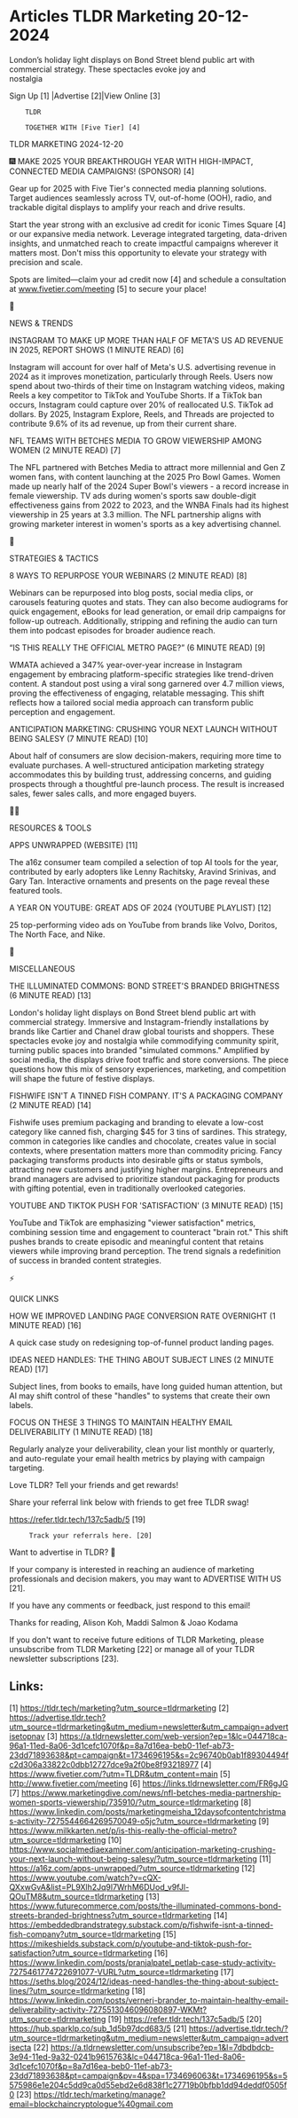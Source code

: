 # Articles TLDR Marketing 20-12-2024

London’s holiday light displays on Bond Street blend public art with
commercial strategy. These spectacles evoke joy and
nostalgia ‌ ‌ ‌ ‌ ‌ ‌ ‌ ‌ ‌ ‌ ‌ ‌ ‌ ‌ ‌ ‌ ‌ ‌ ‌ ‌ ‌ ‌ ‌ ‌ ‌ ‌  ‌ ‌ ‌ ‌ ‌ ‌ ‌ ‌ ‌ ‌ ‌ ‌ ‌ ‌ ‌ ‌ ‌ ‌ ‌ ‌ ‌ ‌ ‌ ‌ ‌ ‌ 


 Sign Up [1] |Advertise [2]|View Online [3] 

		TLDR 

		TOGETHER WITH [Five Tier] [4]

TLDR MARKETING 2024-12-20

 🎆 MAKE 2025 YOUR BREAKTHROUGH YEAR WITH HIGH-IMPACT, CONNECTED
MEDIA CAMPAIGNS! (SPONSOR) [4] 

 Gear up for 2025 with Five Tier's connected media planning solutions.
Target audiences seamlessly across TV, out-of-home (OOH), radio, and
trackable digital displays to amplify your reach and drive results. 

Start the year strong with an exclusive ad credit for iconic Times
Square [4] or our expansive media network. Leverage integrated
targeting, data-driven insights, and unmatched reach to create
impactful campaigns wherever it matters most. Don't miss this
opportunity to elevate your strategy with precision and scale. 

Spots are limited—claim your ad credit now [4] and schedule a
consultation at www.fivetier.com/meeting [5] to secure your place!

📱 

NEWS & TRENDS

 INSTAGRAM TO MAKE UP MORE THAN HALF OF META'S US AD REVENUE IN 2025,
REPORT SHOWS (1 MINUTE READ) [6] 

 Instagram will account for over half of Meta's U.S. advertising
revenue in 2024 as it improves monetization, particularly through
Reels. Users now spend about two-thirds of their time on Instagram
watching videos, making Reels a key competitor to TikTok and YouTube
Shorts. If a TikTok ban occurs, Instagram could capture over 20% of
reallocated U.S. TikTok ad dollars. By 2025, Instagram Explore, Reels,
and Threads are projected to contribute 9.6% of its ad revenue, up
from their current share. 

 NFL TEAMS WITH BETCHES MEDIA TO GROW VIEWERSHIP AMONG WOMEN (2 MINUTE
READ) [7] 

 The NFL partnered with Betches Media to attract more millennial and
Gen Z women fans, with content launching at the 2025 Pro Bowl Games.
Women made up nearly half of the 2024 Super Bowl's viewers - a record
increase in female viewership. TV ads during women's sports saw
double-digit effectiveness gains from 2022 to 2023, and the WNBA
Finals had its highest viewership in 25 years at 3.3 million. The NFL
partnership aligns with growing marketer interest in women's sports as
a key advertising channel. 

🚀 

STRATEGIES & TACTICS

 8 WAYS TO REPURPOSE YOUR WEBINARS (2 MINUTE READ) [8] 

 Webinars can be repurposed into blog posts, social media clips, or
carousels featuring quotes and stats. They can also become audiograms
for quick engagement, eBooks for lead generation, or email drip
campaigns for follow-up outreach. Additionally, stripping and refining
the audio can turn them into podcast episodes for broader audience
reach. 

 “IS THIS REALLY THE OFFICIAL METRO PAGE?” (6 MINUTE READ) [9] 

 WMATA achieved a 347% year-over-year increase in Instagram engagement
by embracing platform-specific strategies like trend-driven content. A
standout post using a viral song garnered over 4.7 million views,
proving the effectiveness of engaging, relatable messaging. This shift
reflects how a tailored social media approach can transform public
perception and engagement. 

 ANTICIPATION MARKETING: CRUSHING YOUR NEXT LAUNCH WITHOUT BEING
SALESY (7 MINUTE READ) [10] 

 About half of consumers are slow decision-makers, requiring more time
to evaluate purchases. A well-structured anticipation marketing
strategy accommodates this by building trust, addressing concerns, and
guiding prospects through a thoughtful pre-launch process. The result
is increased sales, fewer sales calls, and more engaged buyers. 

🧑‍💻 

RESOURCES & TOOLS

 APPS UNWRAPPED (WEBSITE) [11] 

 The a16z consumer team compiled a selection of top AI tools for the
year, contributed by early adopters like Lenny Rachitsky, Aravind
Srinivas, and Gary Tan. Interactive ornaments and presents on the page
reveal these featured tools. 

 A YEAR ON YOUTUBE: GREAT ADS OF 2024 (YOUTUBE PLAYLIST) [12] 

 25 top-performing video ads on YouTube from brands like Volvo,
Doritos, The North Face, and Nike. 

🎁 

MISCELLANEOUS

 THE ILLUMINATED COMMONS: BOND STREET'S BRANDED BRIGHTNESS (6 MINUTE
READ) [13] 

 London's holiday light displays on Bond Street blend public art with
commercial strategy. Immersive and Instagram-friendly installations by
brands like Cartier and Chanel draw global tourists and shoppers.
These spectacles evoke joy and nostalgia while commodifying community
spirit, turning public spaces into branded "simulated commons."
Amplified by social media, the displays drive foot traffic and store
conversions. The piece questions how this mix of sensory experiences,
marketing, and competition will shape the future of festive displays. 

 FISHWIFE ISN'T A TINNED FISH COMPANY. IT'S A PACKAGING COMPANY (2
MINUTE READ) [14] 

 Fishwife uses premium packaging and branding to elevate a low-cost
category like canned fish, charging $45 for 3 tins of sardines. This
strategy, common in categories like candles and chocolate, creates
value in social contexts, where presentation matters more than
commodity pricing. Fancy packaging transforms products into desirable
gifts or status symbols, attracting new customers and justifying
higher margins. Entrepreneurs and brand managers are advised to
prioritize standout packaging for products with gifting potential,
even in traditionally overlooked categories. 

 YOUTUBE AND TIKTOK PUSH FOR 'SATISFACTION' (3 MINUTE READ) [15] 

 YouTube and TikTok are emphasizing "viewer satisfaction" metrics,
combining session time and engagement to counteract "brain rot." This
shift pushes brands to create episodic and meaningful content that
retains viewers while improving brand perception. The trend signals a
redefinition of success in branded content strategies. 

⚡ 

QUICK LINKS

 HOW WE IMPROVED LANDING PAGE CONVERSION RATE OVERNIGHT (1 MINUTE
READ) [16] 

 A quick case study on redesigning top-of-funnel product landing
pages. 

 IDEAS NEED HANDLES: THE THING ABOUT SUBJECT LINES (2 MINUTE READ)
[17] 

 Subject lines, from books to emails, have long guided human
attention, but AI may shift control of these "handles" to systems that
create their own labels. 

 FOCUS ON THESE 3 THINGS TO MAINTAIN HEALTHY EMAIL DELIVERABILITY (1
MINUTE READ) [18] 

 Regularly analyze your deliverability, clean your list monthly or
quarterly, and auto-regulate your email health metrics by playing with
campaign targeting. 

Love TLDR? Tell your friends and get rewards!

 Share your referral link below with friends to get free TLDR swag! 

 https://refer.tldr.tech/137c5adb/5 [19] 

		 Track your referrals here. [20] 

Want to advertise in TLDR? 📰

 If your company is interested in reaching an audience of marketing
professionals and decision makers, you may want to ADVERTISE WITH US
[21]. 

 If you have any comments or feedback, just respond to this email! 

Thanks for reading, 
Alison Koh, Maddi Salmon & Joao Kodama 

If you don't want to receive future editions of TLDR Marketing, please
unsubscribe from TLDR Marketing [22] or manage all of your TLDR
newsletter subscriptions [23]. 

 

Links:
------
[1] https://tldr.tech/marketing?utm_source=tldrmarketing
[2] https://advertise.tldr.tech?utm_source=tldrmarketing&utm_medium=newsletter&utm_campaign=advertisetopnav
[3] https://a.tldrnewsletter.com/web-version?ep=1&lc=044718ca-96a1-11ed-8a06-3d1cefc1070f&p=8a7d16ea-beb0-11ef-ab73-23dd71893638&pt=campaign&t=1734696195&s=2c96740b0ab1f89304494fc2d306a33822c0dbb12727dce9a2f0be8f93218977
[4] https://www.fivetier.com/?utm=TLDR&utm_content=main
[5] http://www.fivetier.com/meeting
[6] https://links.tldrnewsletter.com/FR6gJG
[7] https://www.marketingdive.com/news/nfl-betches-media-partnership-women-sports-viewership/735910/?utm_source=tldrmarketing
[8] https://www.linkedin.com/posts/marketingmeisha_12daysofcontentchristmas-activity-7275544664269570049-o5jc?utm_source=tldrmarketing
[9] https://www.milkkarten.net/p/is-this-really-the-official-metro?utm_source=tldrmarketing
[10] https://www.socialmediaexaminer.com/anticipation-marketing-crushing-your-next-launch-without-being-salesy/?utm_source=tldrmarketing
[11] https://a16z.com/apps-unwrapped/?utm_source=tldrmarketing
[12] https://www.youtube.com/watch?v=cQX-QXxwGvA&list=PL9Xlh2Jq9l7WrhM6DUod_v9fJl-QOuTM8&utm_source=tldrmarketing
[13] https://www.futurecommerce.com/posts/the-illuminated-commons-bond-streets-branded-brightness?utm_source=tldrmarketing
[14] https://embeddedbrandstrategy.substack.com/p/fishwife-isnt-a-tinned-fish-company?utm_source=tldrmarketing
[15] https://mikeshields.substack.com/p/youtube-and-tiktok-push-for-satisfaction?utm_source=tldrmarketing
[16] https://www.linkedin.com/posts/pranjalpatel_petlab-case-study-activity-7275461774722691077-VURL?utm_source=tldrmarketing
[17] https://seths.blog/2024/12/ideas-need-handles-the-thing-about-subject-lines/?utm_source=tldrmarketing
[18] https://www.linkedin.com/posts/verneri-brander_to-maintain-healthy-email-deliverability-activity-7275513046096080897-WKMt?utm_source=tldrmarketing
[19] https://refer.tldr.tech/137c5adb/5
[20] https://hub.sparklp.co/sub_1d5b97dcd683/5
[21] https://advertise.tldr.tech/?utm_source=tldrmarketing&utm_medium=newsletter&utm_campaign=advertisecta
[22] https://a.tldrnewsletter.com/unsubscribe?ep=1&l=7dbdbdcb-3e94-11ed-9a32-0241b9615763&lc=044718ca-96a1-11ed-8a06-3d1cefc1070f&p=8a7d16ea-beb0-11ef-ab73-23dd71893638&pt=campaign&pv=4&spa=1734696063&t=1734696195&s=5575986e1e204c5dd9ca0d55ebd2e6d838f1c27719b0bfbb1dd94deddf0505f0
[23] https://tldr.tech/marketing/manage?email=blockchaincryptologue%40gmail.com